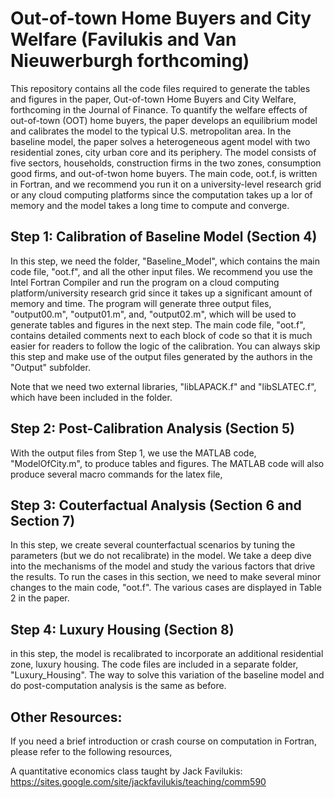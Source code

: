 # Out-of-town Home Buyers and City Welfare (Favilukis and Van Nieuwerburgh forthcoming)
This repository contains all the code files required to generate the tables and figures in the paper, Out-of-town Home Buyers and City Welfare, forthcoming in the Journal of Finance. To quantify the welfare effects of out-of-town (OOT) home buyers, the paper develops an equilibrium model and calibrates the model to the typical U.S. metropolitan area. In the baseline model, the paper solves a heterogeneous agent model with two residential zones, city urban core and its periphery. The model consists of five sectors, households, construction firms in the two zones, consumption good firms, and out-of-twon home buyers. The main code, oot.f, is written in Fortran, and we recommend you run it on a university-level research grid or any cloud computing platforms since the computation takes up a lor of memory and the model takes a long time to compute and converge.

## Step 1: Calibration of Baseline Model (Section 4)
In this step, we need the folder, "Baseline_Model", which contains the main code file, "oot.f", and all the other input files. We recommend you use the Intel Fortran Compiler and run the program on a cloud computing platform/university research grid since it takes up a significant amount of memory and time. The program will generate three output files, "output00.m", "output01.m", and, "output02.m", which will be used to generate tables and figures in the next step. The main code file, "oot.f", contains detailed comments next to each block of code so that it is much easier for readers to follow the logic of the calibration. You can always skip this step and make use of the output files generated by the authors in the "Output" subfolder.

Note that we need two external libraries, "libLAPACK.f" and "libSLATEC.f", which have been included in the folder.

## Step 2: Post-Calibration Analysis (Section 5)
With the output files from Step 1, we use the MATLAB code, "ModelOfCity.m", to produce tables and figures. The MATLAB code will also produce several macro commands for the latex file, 


## Step 3: Couterfactual Analysis (Section 6 and Section 7)
In this step, we create several counterfactual scenarios by tuning the parameters (but we do not recalibrate) in the model. We take a deep dive into the mechanisms of the model and study the various factors that drive the results. To run the cases in this section, we need to make several minor changes to the main code, "oot.f". The various cases are displayed in Table 2 in the paper. 


## Step 4: Luxury Housing (Section 8)
in this step, the model is recalibrated to incorporate an additional residential zone, luxury housing. The code files are included in a separate folder, "Luxury_Housing". The way to solve this variation of the baseline model and do post-computation analysis is the same as before. 

## Other Resources:
If you need a brief introduction or crash course on computation in Fortran, please refer to the following resources, 

A quantitative economics class taught by Jack Favilukis: https://sites.google.com/site/jackfavilukis/teaching/comm590
